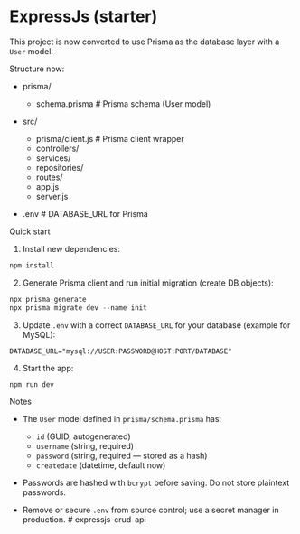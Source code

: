 # ExpressJs (starter)

This project is now converted to use Prisma as the database layer with a `User` model.

Structure now:

- prisma/
  - schema.prisma            # Prisma schema (User model)
- src/
  - prisma/client.js         # Prisma client wrapper
  - controllers/
  - services/
  - repositories/
  - routes/
  - app.js
  - server.js

- .env                      # DATABASE_URL for Prisma

Quick start

1. Install new dependencies:

```powershell
npm install
```


2. Generate Prisma client and run initial migration (create DB objects):

```powershell
npx prisma generate
npx prisma migrate dev --name init
```

3. Update `.env` with a correct `DATABASE_URL` for your database (example for MySQL):

```
DATABASE_URL="mysql://USER:PASSWORD@HOST:PORT/DATABASE"
```

4. Start the app:

```powershell
npm run dev
```

Notes

- The `User` model defined in `prisma/schema.prisma` has:
  - `id` (GUID, autogenerated)
  - `username` (string, required)
  - `password` (string, required — stored as a hash)
  - `createdate` (datetime, default now)

- Passwords are hashed with `bcrypt` before saving. Do not store plaintext passwords.
- Remove or secure `.env` from source control; use a secret manager in production.
#   e x p r e s s j s - c r u d - a p i  
 